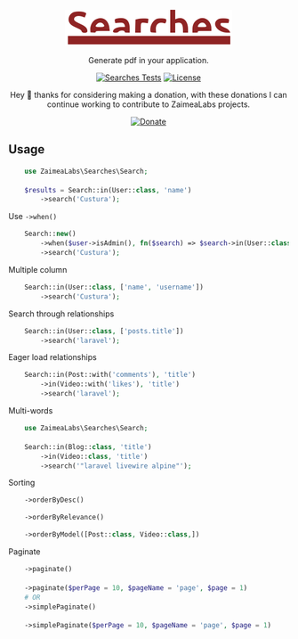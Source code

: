 <p align="center">
  <a href="https://zaimea.com/" target="_blank">
    <img src=".github/searches.svg" alt="Searches" width="300">
  </a>
</p>
<p align="center">
  Generate pdf in your application.
<p>
<p align="center">
    <a href="https://github.com/zaimealabs/searches/actions/workflows/searches-tests.yml"><img src="https://github.com/zaimealabs/searches/actions/workflows/searches-tests.yml/badge.svg" alt="Searches Tests"></a>
    <a href="https://github.com/zaimealabs/searches/blob/main/LICENSE"><img src="https://img.shields.io/badge/License-Mit-brightgreen.svg" alt="License"></a>
</p>
<div align="center">
  Hey 👋 thanks for considering making a donation, with these donations I can continue working to contribute to ZaimeaLabs projects.
  
  [![Donate](https://img.shields.io/badge/Via_PayPal-blue)](https://www.paypal.com/donate/?hosted_button_id=V6YPST5PUAUKS)
</div>

## Usage
```php
    use ZaimeaLabs\Searches\Search;

    $results = Search::in(User::class, 'name')
        ->search('Custura');
```

Use `->when()`
```php
    Search::new()
        ->when($user->isAdmin(), fn($search) => $search->in(User::class, 'name'))
        ->search('Custura');
```

Multiple column
```php
    Search::in(User::class, ['name', 'username'])
        ->search('Custura');
```

Search through relationships
```php
    Search::in(User::class, ['posts.title'])
        ->search('laravel');
```

Eager load relationships
```php
    Search::in(Post::with('comments'), 'title')
        ->in(Video::with('likes'), 'title')
        ->search('laravel');
```

Multi-words 
```php 
    use ZaimeaLabs\Searches\Search;

    Search::in(Blog::class, 'title')
        ->in(Video::class, 'title')
        ->search('"laravel livewire alpine"');
```

Sorting
```php
    ->orderByDesc()
```
```php
    ->orderByRelevance()
```
```php
    ->orderByModel([Post::class, Video::class,])
```

Paginate
```php
    ->paginate()
    
    ->paginate($perPage = 10, $pageName = 'page', $page = 1)
    # OR
    ->simplePaginate()
    
    ->simplePaginate($perPage = 10, $pageName = 'page', $page = 1)
```
